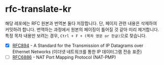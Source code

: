 # rfc-translate-kr
해당 레포에는 RFC 원본과 번역본 둘다 저장합니다. 단, 페이지 관련 내용은 삭제하여 커밋하려 합니다. 번역하는 과정에서 원본의 페이징이 틀어질 것 같아 미리 제거합니다. 특정 목차 내용만 보려는 경우, `Ctrl + F + (목차 영문 or 한글)`으로 찾습니다. 

- [x] [RFC894](https://github.com/protocol-diver/rfc-translate-kr/blob/main/kr/rfc894.txt) - A Standard for the Transmission of IP Datagrams over Ethernet Networks (이더넷 네트워크를 통한 IP 데이터그램 전송 표준)
- [ ] [RFC6886](https://github.com/protocol-diver/rfc-translate-kr/blob/main/kr/rfc6886.txt) - NAT Port Mapping Protocol (NAT-PMP)
